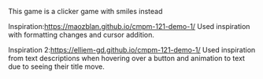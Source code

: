 This game is a clicker game with smiles instead

Inspiration:https://maozblan.github.io/cmpm-121-demo-1/ 
Used inspiration with formatting changes and cursor addition.

Inspiration 2:https://elliem-gd.github.io/cmpm-121-demo-1/  Used inspiration from text descriptions when hovering over a button and animation to text due to seeing their title move.
